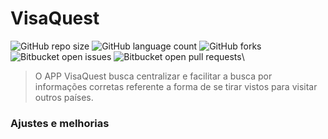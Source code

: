 # VisaQuest

![GitHub repo size](https://img.shields.io/github/repo-size/iuricode/Usabilidade---A3?style=for-the-badge)
![GitHub language count](https://img.shields.io/github/languages/count/iuricode/Usabilidade---A3?style=for-the-badge)
![GitHub forks](https://img.shields.io/github/forks/iuricode/Usabilidade---A3?style=for-the-badge)
![Bitbucket open issues](https://img.shields.io/bitbucket/issues/iuricode/Usabilidade---A3?style=for-the-badge)
![Bitbucket open pull requests](https://img.shields.io/bitbucket/pr-raw/iuricode/Usabilidade---A3?style=for-the-badge)\

> O APP VisaQuest busca centralizar e facilitar a busca por informações corretas referente a forma de se tirar vistos para
> visitar outros países.

### Ajustes e melhorias

